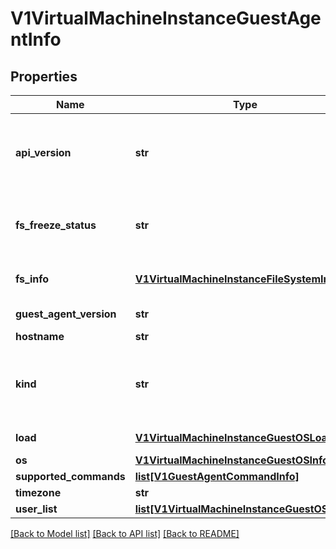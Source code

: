 # V1VirtualMachineInstanceGuestAgentInfo

## Properties
Name | Type | Description | Notes
------------ | ------------- | ------------- | -------------
**api_version** | **str** | APIVersion defines the versioned schema of this representation of an object. Servers should convert recognized schemas to the latest internal value, and may reject unrecognized values. More info: https://git.k8s.io/community/contributors/devel/sig-architecture/api-conventions.md#resources | [optional] 
**fs_freeze_status** | **str** | FSFreezeStatus indicates whether a freeze operation was requested for the guest filesystem. It will be set to \&quot;frozen\&quot; if the request was made, or unset otherwise. This does not reflect the actual state of the guest filesystem. | [optional] 
**fs_info** | [**V1VirtualMachineInstanceFileSystemInfo**](V1VirtualMachineInstanceFileSystemInfo.md) | FSInfo is a guest os filesystem information containing the disk mapping and disk mounts with usage | [optional] 
**guest_agent_version** | **str** | GAVersion is a version of currently installed guest agent | [optional] 
**hostname** | **str** | Hostname represents FQDN of a guest | [optional] 
**kind** | **str** | Kind is a string value representing the REST resource this object represents. Servers may infer this from the endpoint the client submits requests to. Cannot be updated. In CamelCase. More info: https://git.k8s.io/community/contributors/devel/sig-architecture/api-conventions.md#types-kinds | [optional] 
**load** | [**V1VirtualMachineInstanceGuestOSLoad**](V1VirtualMachineInstanceGuestOSLoad.md) | Load contains the system load averages (1M, 5M, 15M) from the guest agent | [optional] 
**os** | [**V1VirtualMachineInstanceGuestOSInfo**](V1VirtualMachineInstanceGuestOSInfo.md) | OS contains the guest operating system information | [optional] 
**supported_commands** | [**list[V1GuestAgentCommandInfo]**](V1GuestAgentCommandInfo.md) | Return command list the guest agent supports | [optional] 
**timezone** | **str** | Timezone is guest os current timezone | [optional] 
**user_list** | [**list[V1VirtualMachineInstanceGuestOSUser]**](V1VirtualMachineInstanceGuestOSUser.md) | UserList is a list of active guest OS users | [optional] 

[[Back to Model list]](../README.md#documentation-for-models) [[Back to API list]](../README.md#documentation-for-api-endpoints) [[Back to README]](../README.md)


